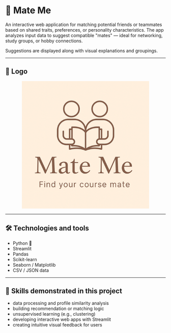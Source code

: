 # 🤝 Mate Me

An interactive web application for matching potential friends or teammates based on shared traits, preferences, or personality characteristics. The app analyzes input data to suggest compatible "mates" — ideal for networking, study groups, or hobby connections.

Suggestions are displayed along with visual explanations and groupings.

---

## 🔎 Logo

<p align="center">
  <img src="mateme.png" width="400" height="400">
</p>

---

## 🛠 Technologies and tools

- Python 🐍  
- Streamlit  
- Pandas  
- Scikit-learn  
- Seaborn / Matplotlib  
- CSV / JSON data  

---

## 🚀 Skills demonstrated in this project

- data processing and profile similarity analysis  
- building recommendation or matching logic  
- unsupervised learning (e.g., clustering)  
- developing interactive web apps with Streamlit  
- creating intuitive visual feedback for users  
